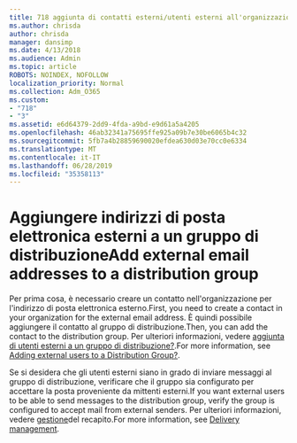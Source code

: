 ```yaml
---
title: 718 aggiunta di contatti esterni/utenti esterni all'organizzazione a una lista di distribuzione
ms.author: chrisda
author: chrisda
manager: dansimp
ms.date: 4/13/2018
ms.audience: Admin
ms.topic: article
ROBOTS: NOINDEX, NOFOLLOW
localization_priority: Normal
ms.collection: Adm_O365
ms.custom:
- "718"
- "3"
ms.assetid: e6d64379-2dd9-4fda-a9bd-e9d61a5a4205
ms.openlocfilehash: 46ab32341a75695ffe925a09b7e30be6065b4c32
ms.sourcegitcommit: 5fb7a4b28859690020efdea630d03e70cc0e6334
ms.translationtype: MT
ms.contentlocale: it-IT
ms.lasthandoff: 06/28/2019
ms.locfileid: "35358113"
---
```

# <a name="add-external-email-addresses-to-a-distribution-group"></a><span data-ttu-id="8cd27-102">Aggiungere indirizzi di posta elettronica esterni a un gruppo di distribuzione</span><span class="sxs-lookup"><span data-stu-id="8cd27-102">Add external email addresses to a distribution group</span></span>

<span data-ttu-id="8cd27-103">Per prima cosa, è necessario creare un contatto nell'organizzazione per l'indirizzo di posta elettronica esterno.</span><span class="sxs-lookup"><span data-stu-id="8cd27-103">First, you need to create a contact in your organization for the external email address.</span></span> <span data-ttu-id="8cd27-104">È quindi possibile aggiungere il contatto al gruppo di distribuzione.</span><span class="sxs-lookup"><span data-stu-id="8cd27-104">Then, you can add the contact to the distribution group.</span></span> <span data-ttu-id="8cd27-105">Per ulteriori informazioni, vedere [aggiunta di utenti esterni a un gruppo di distribuzione?](https://support.office.com/client/caa0f310-0bb7-48e3-8ad2-cb358b53bbba).</span><span class="sxs-lookup"><span data-stu-id="8cd27-105">For more information, see [Adding external users to a Distribution Group?](https://support.office.com/client/caa0f310-0bb7-48e3-8ad2-cb358b53bbba).</span></span>

<span data-ttu-id="8cd27-106">Se si desidera che gli utenti esterni siano in grado di inviare messaggi al gruppo di distribuzione, verificare che il gruppo sia configurato per accettare la posta proveniente da mittenti esterni.</span><span class="sxs-lookup"><span data-stu-id="8cd27-106">If you want external users to be able to send messages to the distribution group, verify the group is configured to accept mail from external senders.</span></span> <span data-ttu-id="8cd27-107">Per ulteriori informazioni, vedere [gestione](https://technet.microsoft.com/library/bb124513.aspx#deliverymanagement)del recapito.</span><span class="sxs-lookup"><span data-stu-id="8cd27-107">For more information, see [Delivery management](https://technet.microsoft.com/library/bb124513.aspx#deliverymanagement).</span></span>

